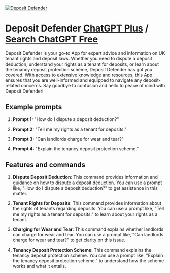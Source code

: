 
[![Deposit Defender](https://files.oaiusercontent.com/file-eOc8psRCsNEyJmBcaYB7K8gV?se=2123-10-18T12%3A35%3A35Z&sp=r&sv=2021-08-06&sr=b&rscc=max-age%3D31536000%2C%20immutable&rscd=attachment%3B%20filename%3D2bd130ee-be14-4ce8-8971-e3ca38bd447e.png&sig=OfXvZxBbfOMfYZaQ3uYKpbo8R2L/yWsdUGcv72PeHno%3D)](https://chat.openai.com/g/g-coPfpBexx-deposit-defender)

# Deposit Defender [ChatGPT Plus](https://chat.openai.com/g/g-coPfpBexx-deposit-defender) / [Search ChatGPT Free](https://gptcall.net/index.html#/?search=Deposit%20Defender)

Deposit Defender is your go-to App for expert advice and information on UK tenant rights and deposit laws. Whether you need to dispute a deposit deduction, understand your rights as a tenant for deposits, or learn about the tenancy deposit protection scheme, Deposit Defender has got you covered. With access to extensive knowledge and resources, this App ensures that you are well-informed and equipped to navigate any deposit-related concerns. Say goodbye to confusion and hello to peace of mind with Deposit Defender!

## Example prompts

1. **Prompt 1:** "How do I dispute a deposit deduction?"

2. **Prompt 2:** "Tell me my rights as a tenant for deposits."

3. **Prompt 3:** "Can landlords charge for wear and tear?"

4. **Prompt 4:** "Explain the tenancy deposit protection scheme."

## Features and commands

1. **Dispute Deposit Deduction**: This command provides information and guidance on how to dispute a deposit deduction. You can use a prompt like, "How do I dispute a deposit deduction?" to get assistance in this matter.

2. **Tenant Rights for Deposits**: This command provides information about the rights of tenants regarding deposits. You can use a prompt like, "Tell me my rights as a tenant for deposits." to learn about your rights as a tenant.

3. **Charging for Wear and Tear**: This command explains whether landlords can charge for wear and tear. You can use a prompt like, "Can landlords charge for wear and tear?" to get clarity on this issue.

4. **Tenancy Deposit Protection Scheme**: This command explains the tenancy deposit protection scheme. You can use a prompt like, "Explain the tenancy deposit protection scheme." to understand how the scheme works and what it entails.


